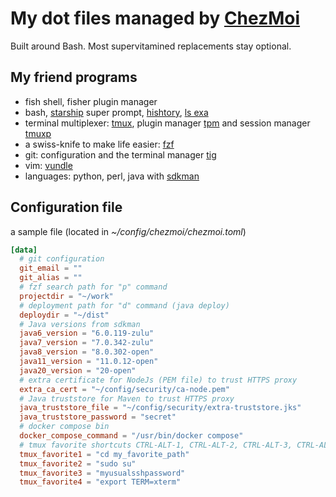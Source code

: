 # My dot files managed by [ChezMoi](https://github.com/twpayne/chezmoi)

Built around Bash. Most supervitamined replacements stay optional.

## My friend programs

- fish shell, fisher plugin manager
- bash, [starship](https://starship.rs/) super prompt, [hishtory](https://github.com/ddworken/hishtory), [ls exa](https://github.com/rivy/rust.exa)
- terminal multiplexer: [tmux](https://github.com/tmux/tmux), plugin manager [tpm](https://github.com/tmux-plugins/tpm) and session manager [tmuxp](https://github.com/tmux-python/tmuxp) 
- a swiss-knife to make life easier: [fzf](https://github.com/junegunn/fzf)
- git: configuration and the terminal manager [tig](https://jonas.github.io/tig/) 
- vim: [vundle](https://github.com/VundleVim/Vundle.vim)
- languages: python, perl, java with [sdkman](https://sdkman.io/) 


## Configuration file

a sample file (located in *~/config/chezmoi/chezmoi.toml*)

```toml
[data]
  # git configuration
  git_email = ""
  git_alias = ""
  # fzf search path for "p" command
  projectdir = "~/work"
  # deployment path for "d" command (java deploy)
  deploydir = "~/dist"
  # Java versions from sdkman
  java6_version = "6.0.119-zulu"
  java7_version = "7.0.342-zulu"
  java8_version = "8.0.302-open"
  java11_version = "11.0.12-open"
  java20_version = "20-open"
  # extra certificate for NodeJs (PEM file) to trust HTTPS proxy
  extra_ca_cert = "~/config/security/ca-node.pem"
  # Java truststore for Maven to trust HTTPS proxy
  java_truststore_file = "~/config/security/extra-truststore.jks"
  java_truststore_password = "secret"
  # docker compose bin
  docker_compose_command = "/usr/bin/docker compose"
  # tmux favorite shortcuts CTRL-ALT-1, CTRL-ALT-2, CTRL-ALT-3, CTRL-ALT-4
  tmux_favorite1 = "cd my_favorite_path"
  tmux_favorite2 = "sudo su"
  tmux_favorite3 = "myusualsshpassword"
  tmux_favorite4 = "export TERM=xterm"
```

